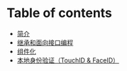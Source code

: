 # Table of contents

* [简介](README.md)
* [继承和面向接口编程](inheritance_and_iop.md)
* [组件化](component_based_architecture.md)
* [本地身份验证（TouchID & FaceID）](local_authentication.md)

